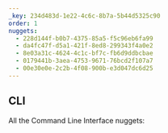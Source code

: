 ```yaml
---
_key: 234d483d-1e22-4c6c-8b7a-5b44d5325c90
order: 1
nuggets:
  - 228d144f-b0b7-4375-85a5-f5c96eb6fa99
  - da4fc47f-d5a1-421f-8ed8-299343f4a0e2
  - 8e03a31c-4624-4c1c-bf7c-fb6d9ddbcbae
  - 0179441b-3aea-4753-9671-76bcd2f107a7
  - 00e30e0e-2c2b-4f08-900b-e3d047dc6d25
---
```


## CLI

All the Command Line Interface nuggets:
